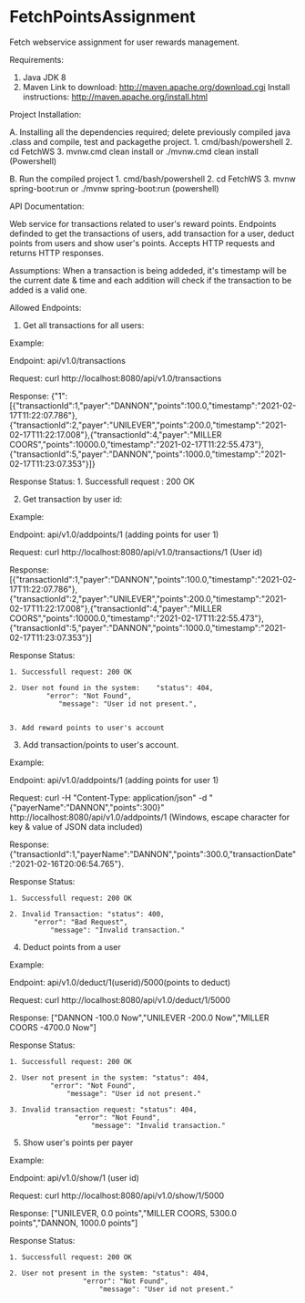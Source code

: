 # FetchPointsAssignment
Fetch webservice assignment for user rewards management.

Requirements:

1. Java JDK 8
2. Maven 
	Link to download: http://maven.apache.org/download.cgi
	Install instructions: http://maven.apache.org/install.html


Project Installation:

A. Installing all the dependencies required; delete previously compiled java .class and compile, test and packagethe project.
	1. cmd/bash/powershell
	2. cd FetchWS
	3. mvnw.cmd clean install or ./mvnw.cmd clean install (Powershell)

B. Run the compiled project
	1. cmd/bash/powershell
	2. cd FetchWS
	3. mvnw spring-boot:run or ./mvnw spring-boot:run (powershell)


API Documentation:

Web service for transactions related to user's reward points. Endpoints definded to get the transactions of users, add transaction for a user, deduct points from users and show user's points.  Accepts HTTP requests and returns HTTP responses.

Assumptions:
When a transaction is being addeded, it's timestamp will be the current date & time and each addition will check if the transaction to be added is a valid one.

Allowed Endpoints:

1. Get all transactions for all users:

Example:

Endpoint: api/v1.0/transactions

Request: curl http://localhost:8080/api/v1.0/transactions

Response:
{"1":[{"transactionId":1,"payer":"DANNON","points":100.0,"timestamp":"2021-02-17T11:22:07.786"},{"transactionId":2,"payer":"UNILEVER","points":200.0,"timestamp":"2021-02-17T11:22:17.008"},{"transactionId":4,"payer":"MILLER COORS","points":10000.0,"timestamp":"2021-02-17T11:22:55.473"},{"transactionId":5,"payer":"DANNON","points":1000.0,"timestamp":"2021-02-17T11:23:07.353"}]}

Response Status:
	1. Successfull request : 200 OK 


2. Get transaction by user id:

Example:

Endpoint: 
	api/v1.0/addpoints/1 (adding points for user 1)

Request: 
	curl http://localhost:8080/api/v1.0/transactions/1 (User id)

Response: 
[{"transactionId":1,"payer":"DANNON","points":100.0,"timestamp":"2021-02-17T11:22:07.786"},{"transactionId":2,"payer":"UNILEVER","points":200.0,"timestamp":"2021-02-17T11:22:17.008"},{"transactionId":4,"payer":"MILLER COORS","points":10000.0,"timestamp":"2021-02-17T11:22:55.473"},{"transactionId":5,"payer":"DANNON","points":1000.0,"timestamp":"2021-02-17T11:23:07.353"}]

Response Status:

	1. Successfull request: 200 OK

	2. User not found in the system: 	"status": 404,
   			 "error": "Not Found",
    			"message": "User id not present.",


	3. Add reward points to user's account

3. Add transaction/points to user's account.

Example:

Endpoint: 
	api/v1.0/addpoints/1 (adding points for user 1)

Request: 
	curl -H "Content-Type: application/json" -d "{\"payerName\":\"DANNON\",\"points\":300}" http://localhost:8080/api/v1.0/addpoints/1 (Windows, escape character for key & value of JSON data included)

Response: 
	{"transactionId":1,"payerName":"DANNON","points":300.0,"transactionDate":"2021-02-16T20:06:54.765"}.

Response Status:

	1. Successfull request: 200 OK

	2. Invalid Transaction: "status": 400,
		  "error": "Bad Request",
	    	  "message": "Invalid transaction."	

4. Deduct points from a user

Example:

Endpoint: 
	api/v1.0/deduct/1(userid)/5000(points to deduct) 

Request: 
	curl http://localhost:8080/api/v1.0/deduct/1/5000

Response: 
	["DANNON -100.0 Now","UNILEVER -200.0 Now","MILLER COORS -4700.0 Now"]

Response Status:

	1. Successfull request: 200 OK

	2. User not present in the system: "status": 404,
   			  "error": "Not Found",
    			  "message": "User id not present."

	3. Invalid transaction request: "status": 404,
   			  		"error": "Not Found",
    			  		"message": "Invalid transaction."

5. Show user's points per payer

Example:

Endpoint: 
	api/v1.0/show/1 (user id) 

Request: 
	curl http://localhost:8080/api/v1.0/show/1/5000

Response:
	["UNILEVER, 0.0 points","MILLER COORS, 5300.0 points","DANNON, 1000.0 points"]

Response Status:

	1. Successfull request: 200 OK

	2. User not present in the system: "status": 404,
   					  "error": "Not Found",
    					  "message": "User id not present."
 

